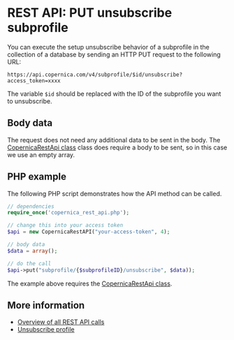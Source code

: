 # REST API: PUT unsubscribe subprofile

You can execute the setup unsubscribe behavior of a subprofile in the collection
of a database by sending an HTTP PUT request to the following URL:

`https://api.copernica.com/v4/subprofile/$id/unsubscribe?access_token=xxxx`

The variable `$id` should be replaced with the ID of the subprofile you want to unsubscribe.

## Body data

The request does not need any additional data to be sent in the body. The [CopernicaRestApi class](rest-php)  class does require a body to be sent, so in this case we use an empty array.

## PHP example

The following PHP script demonstrates how the API method can be called.

```php
// dependencies
require_once('copernica_rest_api.php');

// change this into your access token
$api = new CopernicaRestAPI("your-access-token", 4);

// body data
$data = array();

// do the call
$api->put("subprofile/{$subprofileID}/unsubscribe", $data));
```

The example above requires the [CopernicaRestApi class](rest-php).

## More information

* [Overview of all REST API calls](rest-api)
* [Unsubscribe profile](rest-put-profile-unsubscribe)